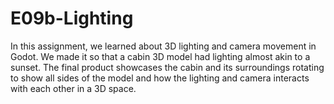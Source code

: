 # E09b-Lighting

In this assignment, we learned about 3D lighting and camera movement in Godot. We made it so that a cabin 3D model had lighting almost akin to a sunset. The final product showcases the cabin and its surroundings rotating to show all sides of the model and how the lighting and camera interacts with each other in a 3D space.